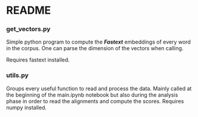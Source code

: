 # README

### get_vectors.py

Simple python program to compute the ***Fastext*** embeddings of every word in the corpus. One can parse the dimension of the vectors when calling.

Requires fastext installed.

### utils.py

Groups every useful function to read and process the data. Mainly called at the beginning of the main.ipynb notebook but also during the analysis phase in order to read the alignments and compute the scores.
Requires numpy installed.
